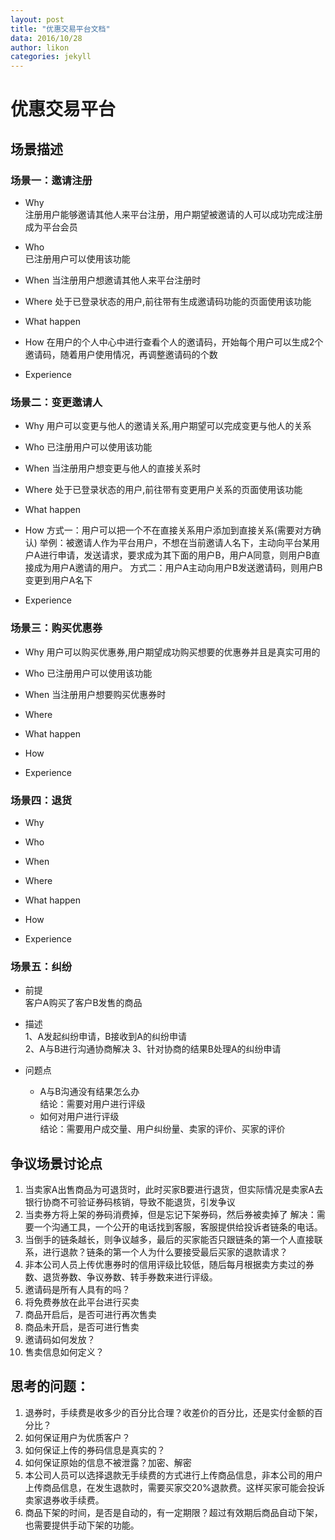 ```yaml
---
layout: post
title: "优惠交易平台文档"
data: 2016/10/28
author: likon
categories: jekyll
---
```


# 优惠交易平台

## 场景描述

### 场景一：邀请注册
- Why  
注册用户能够邀请其他人来平台注册，用户期望被邀请的人可以成功完成注册成为平台会员

- Who  
已注册用户可以使用该功能

- When
当注册用户想邀请其他人来平台注册时

- Where
处于已登录状态的用户,前往带有生成邀请码功能的页面使用该功能

- What happen

- How
在用户的个人中心中进行查看个人的邀请码，开始每个用户可以生成2个邀请码，随着用户使用情况，再调整邀请码的个数
- Experience


### 场景二：变更邀请人
- Why
用户可以变更与他人的邀请关系,用户期望可以完成变更与他人的关系

- Who
已注册用户可以使用该功能

- When
当注册用户想变更与他人的直接关系时

- Where
处于已登录状态的用户,前往带有变更用户关系的页面使用该功能

- What happen

- How
方式一：用户可以把一个不在直接关系用户添加到直接关系(需要对方确认)
    举例：被邀请人作为平台用户，不想在当前邀请人名下，主动向平台某用户A进行申请，发送请求，要求成为其下面的用户B，用户A同意，则用户B直接成为用户A邀请的用户。
方式二：用户A主动向用户B发送邀请码，则用户B变更到用户A名下

- Experience

### 场景三：购买优惠券
- Why
用户可以购买优惠券,用户期望成功购买想要的优惠券并且是真实可用的

- Who
已注册用户可以使用该功能

- When
当注册用户想要购买优惠券时

- Where

- What happen

- How

- Experience

### 场景四：退货
- Why

- Who

- When

- Where

- What happen

- How

- Experience

### 场景五：纠纷
- 前提  
客户A购买了客户B发售的商品  

- 描述  
1、A发起纠纷申请，B接收到A的纠纷申请  
2、A与B进行沟通协商解决
3、针对协商的结果B处理A的纠纷申请

- 问题点  
    - A与B沟通没有结果怎么办  
    结论：需要对用户进行评级  
    - 如何对用户进行评级  
    结论：需要用户成交量、用户纠纷量、卖家的评价、买家的评价


## 争议场景讨论点  

1. 当卖家A出售商品为可退货时，此时买家B要进行退货，但实际情况是卖家A去银行协商不可验证券码核销，导致不能退货，引发争议
2. 当卖券方将上架的券码消费掉，但是忘记下架券码，然后券被卖掉了
  解决：需要一个沟通工具，一个公开的电话找到客服，客服提供给投诉者链条的电话。
3. 	当倒手的链条越长，则争议越多，最后的买家能否只跟链条的第一个人直接联系，进行退款？链条的第一个人为什么要接受最后买家的退款请求？
4.	非本公司人员上传优惠券时的信用评级比较低，随后每月根据卖方卖过的券数、退货券数、争议券数、转手券数来进行评级。
5.	邀请码是所有人具有的吗？
6.	将免费券放在此平台进行买卖
7.	商品开启后，是否可进行再次售卖
8.	商品未开启，是否可进行售卖
9.	邀请码如何发放？
10.	售卖信息如何定义？

## 思考的问题：
1. 退券时，手续费是收多少的百分比合理？收差价的百分比，还是实付金额的百分比？
2. 如何保证用户为优质客户？
3. 如何保证上传的券码信息是真实的？
4. 如何保证原始的信息不被泄露？加密、解密
5. 本公司人员可以选择退款无手续费的方式进行上传商品信息，非本公司的用户上传商品信息，在发生退款时，需要买家交20%退款费。这样买家可能会投诉卖家退券收手续费。
6. 商品下架的时间，是否是自动的，有一定期限？超过有效期后商品自动下架，也需要提供手动下架的功能。
